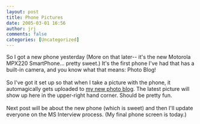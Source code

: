 ```yaml
---
layout: post
title: Phone Pictures
date: 2005-03-01 16:56
author: jrj
comments: false
categories: [Uncategorized]
---
```

So I got a new phone yesterday (More on that later-- it's the new Motorola MPX220 SmartPhone... pretty sweet.) It's the first phone I've had that has a built-in camera, and you know what that means: Photo Blog!<br /><br />So I've got it set up so that when I take a picture with the phone, it automagically gets uploaded to <a href="http://jrjpix.textamerica.com/">my new photo blog</a>. The latest picture will show up here in the upper-right hand corner. Should be pretty fun. <br /><br />Next post will be about the new phone (which is sweet) and then I'll update everyone on the MS Interview process. (My final phone screen is today.)
